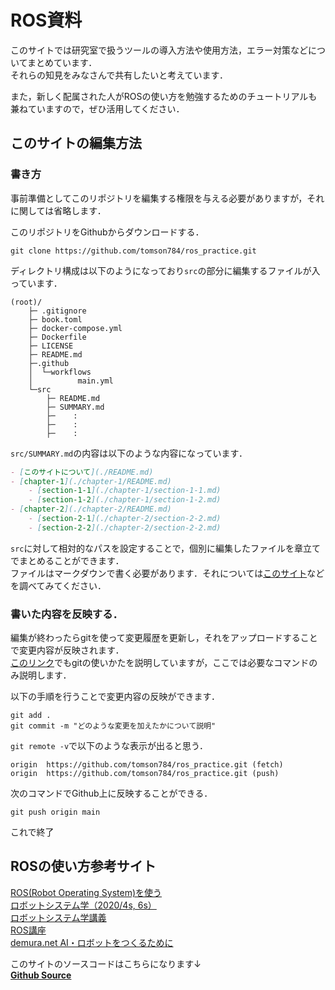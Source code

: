 # ROS資料

このサイトでは研究室で扱うツールの導入方法や使用方法，エラー対策などについてまとめています．  
それらの知見をみなさんで共有したいと考えています．

また，新しく配属された人がROSの使い方を勉強するためのチュートリアルも兼ねていますので，ぜひ活用してください．

## このサイトの編集方法

### 書き方

事前準備としてこのリポジトリを編集する権限を与える必要がありますが，それに関しては省略します．

このリポジトリをGithubからダウンロードする．
```
git clone https://github.com/tomson784/ros_practice.git
```

ディレクトリ構成は以下のようになっており`src`の部分に編集するファイルが入っています．
```
(root)/
    ├─ .gitignore
    ├─ book.toml
    ├─ docker-compose.yml
    ├─ Dockerfile
    ├─ LICENSE
    ├─ README.md
    ├─.github
    │  └─workflows
    │          main.yml
    └─src
        ├─ README.md
        ├─ SUMMARY.md
        ├─    :
        ├─    :
        ├─    :
```

`src/SUMMARY.md`の内容は以下のような内容になっています．
```markdown
- [このサイトについて](./README.md)
- [chapter-1](./chapter-1/README.md)
    - [section-1-1](./chapter-1/section-1-1.md)
    - [section-1-2](./chapter-1/section-1-2.md)
- [chapter-2](./chapter-2/README.md)
    - [section-2-1](./chapter-2/section-2-2.md)
    - [section-2-2](./chapter-2/section-2-2.md)
```

`src`に対して相対的なパスを設定することで，個別に編集したファイルを章立てでまとめることができます．  
ファイルはマークダウンで書く必要があります．それについては[このサイト](https://qiita.com/Minalinsky_1911/items/b684cfabe0f2fde0c67b)などを調べてみてください．


### 書いた内容を反映する．

編集が終わったらgitを使って変更履歴を更新し，それをアップロードすることで変更内容が反映されます．  
[このリンク](https://tomson784.github.io/memo/git/2021/03/20/git.html)でもgitの使いかたを説明していますが，ここでは必要なコマンドのみ説明します．

以下の手順を行うことで変更内容の反映ができます．
```
git add .
git commit -m "どのような変更を加えたかについて説明"
```

`git remote -v`で以下のような表示が出ると思う．
```
origin  https://github.com/tomson784/ros_practice.git (fetch)
origin  https://github.com/tomson784/ros_practice.git (push) 
```

次のコマンドでGithub上に反映することができる．
```
git push origin main
```

これで終了

## ROSの使い方参考サイト
[ROS(Robot Operating System)を使う](http://forestofazumino.web.fc2.com/ros/ros_top.html)  
[ロボットシステム学（2020/4s, 6s）](https://lab.ueda.tech/?page=robosys_2020)  
[ロボットシステム学講義](https://www.youtube.com/playlist?list=PLbUh9y6MXvjdIB5A9uhrZVrhAaXc61Pzz)  
[ROS講座](https://qiita.com/srs/items/5f44440afea0eb616b4a)  
[demura.net AI・ロボットをつくるために](https://demura.net/)  


このサイトのソースコードはこちらになります↓  
[**Github Source**](https://github.com/tomson784/ros_practice)





